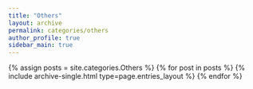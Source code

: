 ```yaml
---
title: "Others"
layout: archive
permalink: categories/others
author_profile: true
sidebar_main: true
---
```


{% assign posts = site.categories.Others %}
{% for post in posts %} {% include archive-single.html type=page.entries_layout %} {% endfor %}